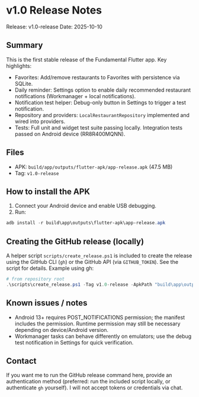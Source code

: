# v1.0 Release Notes

Release: v1.0-release
Date: 2025-10-10

Summary
-------
This is the first stable release of the Fundamental Flutter app. Key highlights:

- Favorites: Add/remove restaurants to Favorites with persistence via SQLite.
- Daily reminder: Settings option to enable daily recommended restaurant notifications (Workmanager + local notifications).
- Notification test helper: Debug-only button in Settings to trigger a test notification.
- Repository and providers: `LocalRestaurantRepository` implemented and wired into providers.
- Tests: Full unit and widget test suite passing locally. Integration tests passed on Android device (RR8R400MQNN).

Files
-----
- APK: `build/app/outputs/flutter-apk/app-release.apk` (47.5 MB)
- Tag: `v1.0-release`

How to install the APK
----------------------
1. Connect your Android device and enable USB debugging.
2. Run:

```powershell
adb install -r build\app\outputs\flutter-apk\app-release.apk
```

Creating the GitHub release (locally)
-------------------------------------
A helper script `scripts/create_release.ps1` is included to create the release using the GitHub CLI (`gh`) or the GitHub API (via `GITHUB_TOKEN`). See the script for details. Example using gh:

```powershell
# from repository root
.\scripts\create_release.ps1 -Tag v1.0-release -ApkPath "build\app\outputs\flutter-apk\app-release.apk" -Title "v1.0 Release" -NotesFile RELEASE_NOTES.md
```

Known issues / notes
--------------------
- Android 13+ requires POST_NOTIFICATIONS permission; the manifest includes the permission. Runtime permission may still be necessary depending on device/Android version.
- Workmanager tasks can behave differently on emulators; use the debug test notification in Settings for quick verification.

Contact
-------
If you want me to run the GitHub release command here, provide an authentication method (preferred: run the included script locally, or authenticate `gh` yourself). I will not accept tokens or credentials via chat.
